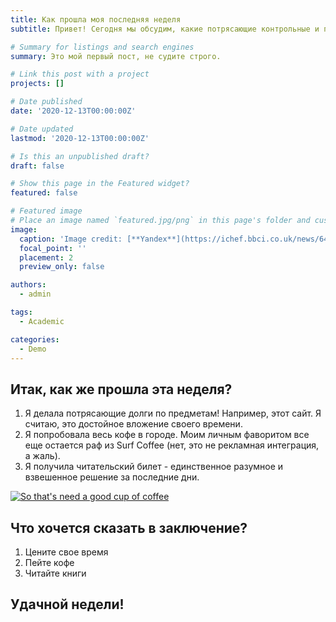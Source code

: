 ```yaml
---
title: Как прошла моя последняя неделя
subtitle: Привет! Сегодня мы обсудим, какие потрясающие контрольные и проекты мы писали на уходящей неделе:)

# Summary for listings and search engines
summary: Это мой первый пост, не судите строго.

# Link this post with a project
projects: []

# Date published
date: '2020-12-13T00:00:00Z'

# Date updated
lastmod: '2020-12-13T00:00:00Z'

# Is this an unpublished draft?
draft: false

# Show this page in the Featured widget?
featured: false

# Featured image
# Place an image named `featured.jpg/png` in this page's folder and customize its options here.
image:
  caption: 'Image credit: [**Yandex**](https://ichef.bbci.co.uk/news/640/cpsprodpb/16620/production/_91408619_55df76d5-2245-41c1-8031-07a4da3f313f.jpg)'
  focal_point: ''
  placement: 2
  preview_only: false

authors:
  - admin

tags:
  - Academic

categories:
  - Demo
---
```


## Итак, как же прошла эта неделя?

1. Я делала потрясающие долги по предметам! Например, этот сайт. Я считаю, это достойное вложение своего времени.
2. Я попробовала весь кофе в городе. Моим личным фаворитом все еще остается раф из Surf Coffee (нет, это не рекламная интеграция, а жаль).
3. Я получила читательский билет - единственное разумное и взвешенное решение за последние дни.

[![So that's need a good cup of coffee](https://sun9-43.userapi.com/impg/hb2ZMf4Fx2FS4zKay2Ro_wPCXtNGQLsbXaR6Sg/ekbqO2Bl4aE.jpg?size=510x510&quality=95&sign=34898868fcdaf6944a44afb30cc2f6d7&c_uniq_tag=kAYpkLEc4wABmd3qKyTwPzoH7EHf0gg5kPd7fYK_qXM&type=album)](https://www.rudn.ru)

## Что хочется сказать в заключение?

1. Цените свое время
2. Пейте кофе
3. Читайте книги

## Удачной недели!
